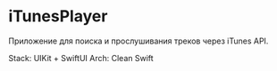 # iTunesPlayer
Приложение для поиска и прослушивания треков через iTunes API.

Stack: UIKit + SwiftUI
Arch: Clean Swift
